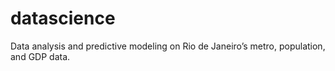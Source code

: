 # datascience
Data analysis and predictive modeling on Rio de Janeiro’s metro, population, and GDP data.

